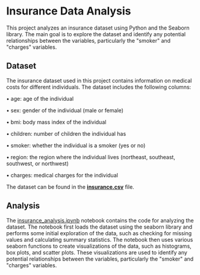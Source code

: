 # **Insurance Data Analysis** #

This project analyzes an insurance dataset using Python and the Seaborn library. The main goal is to explore the dataset and identify any potential relationships between the variables, particularly the "smoker" and "charges" variables.

## **Dataset** ##
The insurance dataset used in this project contains information on medical costs for different individuals. The dataset includes the following columns:

•	age: age of the individual

•	sex: gender of the individual (male or female)

•	bmi: body mass index of the individual

•	children: number of children the individual has

•	smoker: whether the individual is a smoker (yes or no)

•	region: the region where the individual lives (northeast, southeast, southwest, or northwest)

•	charges: medical charges for the individual

The dataset can be found in the [**insurance.csv**](https://github.com/OlePole1/Portfolio_projects/blob/main/Insurance%20Data%20Analysis/insurance-data.csv) file.

## **Analysis** ##
The [insurance_analysis.ipynb](https://github.com/OlePole1/Portfolio_projects/blob/main/Insurance%20Data%20Analysis/Insurance%20project.ipynb) notebook contains the code for analyzing the dataset. The notebook first loads the dataset using the seaborn library and performs some initial exploration of the data, such as checking for missing values and calculating summary statistics.
The notebook then uses various seaborn functions to create visualizations of the data, such as histograms, box plots, and scatter plots. These visualizations are used to identify any potential relationships between the variables, particularly the "smoker" and "charges" variables.


